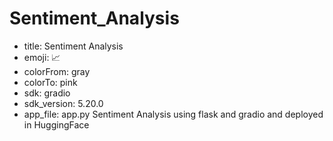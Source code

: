 # Sentiment_Analysis
- title: Sentiment Analysis
- emoji: 📈
- colorFrom: gray
- colorTo: pink
- sdk: gradio
- sdk_version: 5.20.0
- app_file: app.py
Sentiment Analysis using flask and gradio and deployed in HuggingFace
